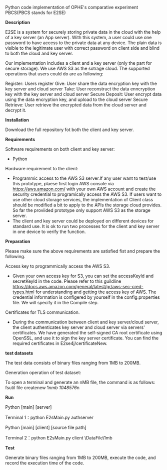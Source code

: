 Python code implementation of OPHE's comparative experiment PBCS(PBCS stands for E2SE)

**Description**

E2SE is a system for securely storing private data in the cloud with the help of a key server (an App server). With this system, a user could use one password to have access to the private data at any device. The plain data is visible to the legitimate user with correct password on client side and blind to both the cloud and key server.

Our implementation includes a client and a key server (only the part for secure storage). We use AWS S3 as the sotrage cloud. The supported operations that users could do are as following:

Register: Users register
Give: User share the data encryption key with the key server and cloud server
Take: User reconstruct the data enncryption key with the key server and cloud server
Secure Deposit: User encrypt data using the data encryption key, and upload to the cloud server
Secure Retrieve: User retrieve the encrypted data from the cloud server and decrypt it.


**Installation**

Download the full repository fot both the client and key server.

**Requirements**

Software requirements on both client and key server:

* Python

Hardware requirement to the client:

* Programmic access to the AWS S3 server.If any user want to test/use this prototype, plaese first login AWS console via https://aws.amazon.com/ with your own AWS account and create the security credential to programically access the AWS S3. If users want to use other cloud storage services, the implementation of Client class should be modified a bit to apply to the APIs the storage cloud provides. So far the proviided prototype only support AWS S3 as the storage server.
* The client and key server could be deployed on different devices for standard use. It is ok to run two processes for the client and key server in one device to verify the function.

**Preparation** 

Please make sure the above requirements are satisfied fist and prepare the following.

Access key to programmically access the AWS S3.

* Given your own access key for S3, you can set the accessKeyId and secretKeyId in the code. Please refer to this guildline https://docs.aws.amazon.com/general/latest/gr/aws-sec-cred-types.html for understanding and getting the access key of AWS. The credential information is configered by yourself in the config.properties file. We will specify it in the Compile step.

Certificates for TLS communication.

* During the communication between client and key server/cloud server, the client authenticates key server and cloud server via servers' certificates. 
We have generated the self-signed CA root certificate using OpenSSL, and use it to sign the key server certificate. You can find the required certificates in E2se4j/certificateNew.

  

**test datasets**

The test data consists of binary files ranging from 1MB to 200MB.

Generation operation of test dataset:

To open a terminal and generate an nMB file, the command is as follows: fsutil file createnew 1*nmb 1048576*n

**Run**

Python [main] [server]

Terminal 1：python E2sMain.py authserver 

Python [main] [client] [source file path]

Terminal 2：python E2sMain.py client \DataFile\1mb




**Test**

Generate binary files ranging from 1MB to 200MB, execute the code, and record the execution time of the code.
